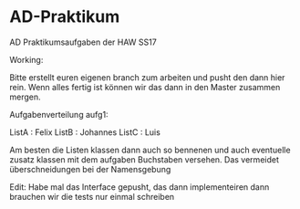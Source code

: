 # AD-Praktikum
AD Praktikumsaufgaben der HAW SS17

Working:

Bitte erstellt euren eigenen branch zum arbeiten und pusht den dann hier rein.
Wenn alles fertig ist können wir das dann in den Master zusammen mergen.

Aufgabenverteilung aufg1:

ListA : Felix
ListB : Johannes
ListC : Luis

Am besten die Listen klassen dann auch so bennenen und auch eventuelle zusatz klassen mit dem aufgaben Buchstaben versehen.
Das vermeidet überschneidungen bei der Namensgebung

Edit: Habe mal das Interface gepusht, das dann implementeiren dann brauchen wir die tests nur einmal schreiben 

